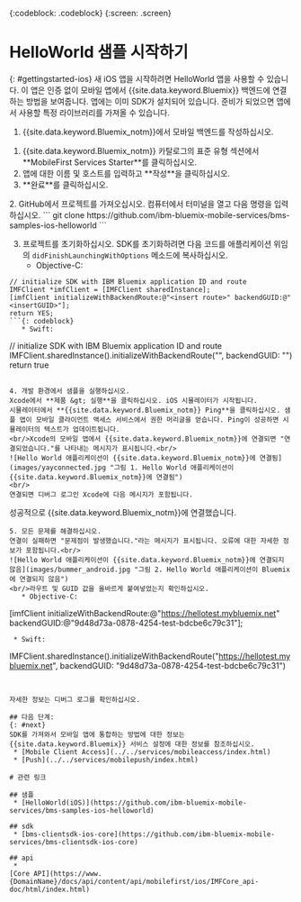 <!-- Attribute definitions -->
{:codeblock: .codeblock}
{:screen: .screen}

# HelloWorld 샘플 시작하기
{: #gettingstarted-ios}
새 iOS 앱을 시작하려면 HelloWorld 앱을 사용할 수 있습니다. 이 앱은 인증 없이 모바일 앱에서 {{site.data.keyword.Bluemix}} 백엔드에 연결하는 방법을 보여줍니다. 앱에는 이미 SDK가 설치되어 있습니다. 준비가 되었으면 앱에서 사용할 특정 라이브러리를 가져올 수 있습니다.

1. {{site.data.keyword.Bluemix_notm}}에서 모바일 백엔드를 작성하십시오.
<ol>
	<li>{{site.data.keyword.Bluemix_notm}} 카탈로그의 표준 유형 섹션에서 **MobileFirst Services Starter**를 클릭하십시오.</li>
    <li>앱에 대한 이름 및 호스트를 입력하고 **작성**을 클릭하십시오.</li>
    <li>**완료**를 클릭하십시오.</li>
</ol>
2. GitHub에서 프로젝트를 가져오십시오. 컴퓨터에서 터미널을 열고 다음 명령을 입력하십시오. 
```
git clone https://github.com/ibm-bluemix-mobile-services/bms-samples-ios-helloworld
```

3. 프로젝트를 초기화하십시오.
SDK를 초기화하려면 다음 코드를 애플리케이션 위임의 `didFinishLaunchingWithOptions` 메소드에 복사하십시오. 
   * Objective-C:
```
// initialize SDK with IBM Bluemix application ID and route
IMFClient *imfClient = [IMFClient sharedInstance];
[imfClient initializeWithBackendRoute:@"<insert route>" backendGUID:@"<insertGUID>"];
return YES;
```{: codeblock}
   * Swift:
```
// initialize SDK with IBM Bluemix application ID and route
IMFClient.sharedInstance().initializeWithBackendRoute("<insert route>", backendGUID: "<insertGUID>")
return true
```{: codeblock}

4. 개발 환경에서 샘플을 실행하십시오.
Xcode에서 **제품 &gt; 실행**을 클릭하십시오. iOS 시뮬레이터가 시작됩니다.
시뮬레이터에서 **{{site.data.keyword.Bluemix_notm}} Ping**을 클릭하십시오. 샘플 앱이 모바일 클라이언트 액세스 서비스에서 권한 머리글을 얻습니다. Ping이 성공하면 시뮬레이터의 텍스트가 업데이트됩니다.
<br/>Xcode의 모바일 앱에서 {{site.data.keyword.Bluemix_notm}}에 연결되면 "연결되었습니다."를 나타내는 메시지가 표시됩니다.<br/>
![Hello World 애플리케이션이 {{site.data.keyword.Bluemix_notm}}에 연결됨](images/yayconnected.jpg "그림 1. Hello World 애플리케이션이 {{site.data.keyword.Bluemix_notm}}에 연결됨")
<br/>
연결되면 디버그 로그인 Xcode에 다음 메시지가 포함됩니다.
```
성공적으로 {{site.data.keyword.Bluemix_notm}}에 연결했습니다.
```
5. 모든 문제를 해결하십시오.
연결이 실패하면 "문제점이 발생했습니다."라는 메시지가 표시됩니다. 오류에 대한 자세한 정보가 포함됩니다.<br/>
![Hello World 애플리케이션이 {{site.data.keyword.Bluemix_notm}}에 연결되지 않음](images/bummer_android.jpg "그림 2. Hello World 애플리케이션이 Bluemix에 연결되지 않음")
<br/>라우트 및 GUID 값을 올바르게 붙여넣었는지 확인하십시오.
   * Objective-C:
  ```
  [imfClient initializeWithBackendRoute:@"https://hellotest.mybluemix.net"
  backendGUID:@"9d48d73a-0878-4254-test-bdcbe6c79c31"];
  ``` {: codeblock}
   * Swift:
  ```
  IMFClient.sharedInstance().initializeWithBackendRoute("https://hellotest.mybluemix.net", backendGUID: "9d48d73a-0878-4254-test-bdcbe6c79c31")
  ```{: codeblock}


자세한 정보는 디버그 로그를 확인하십시오.

## 다음 단계:
{: #next}
SDK를 가져와서 모바일 앱에 통합하는 방법에 대한 정보는 {{site.data.keyword.Bluemix}} 서비스 설정에 대한 정보를 참조하십시오.
   * [Mobile Client Access](../../services/mobileaccess/index.html)
   * [Push](../../services/mobilepush/index.html)

# 관련 링크

## 샘플
   * [HelloWorld(iOS)](https://github.com/ibm-bluemix-mobile-services/bms-samples-ios-helloworld)

## sdk
   * [bms-clientsdk-ios-core](https://github.com/ibm-bluemix-mobile-services/bms-clientsdk-ios-core)

## api
   *
[Core API](https://www.{DomainName}/docs/api/content/api/mobilefirst/ios/IMFCore_api-doc/html/index.html)
